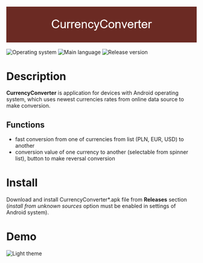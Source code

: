 ﻿![banner](res/banner.png)

![Operating system](https://img.shields.io/badge/OS-Android%208.0%2B-brightgreen)  ![Main language](https://img.shields.io/badge/Main%20language-Java-blue)
![Release version](https://img.shields.io/github/v/tag/arturkowalczyk300/android-currency-converter?color=darkviolet&label=Release)
# Description
**CurrencyConverter** is application for devices with Android operating system, which uses newest currencies rates from online data source to make conversion.

## Functions
* fast conversion from one of currencies from list (PLN, EUR, USD) to another
* conversion value of one currency to another (selectable from spinner list), button to make reversal conversion

# Install
Download and install CurrencyConverter*.apk file from **Releases** section (*install from unknown sources* option must be enabled in settings of Android system).

# Demo
<img src="res/CurrencyConverter_DarkTheme.gif" alt="Light theme" width="40%" height="40%">
